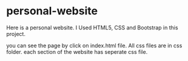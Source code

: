 # personal-website

Here is a personal website. I Used HTML5, CSS and Bootstrap in this project.

you can see the page by click on index.html file.
All css files are in css folder. each section of the website has seperate css file.
